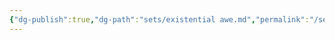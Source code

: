 ```yaml
---
{"dg-publish":true,"dg-path":"sets/existential awe.md","permalink":"/sets/existential-awe/","created":"2023-12-31T04:09:32.503-08:00","updated":"2023-12-31T14:33:36.121-08:00"}
---
```


